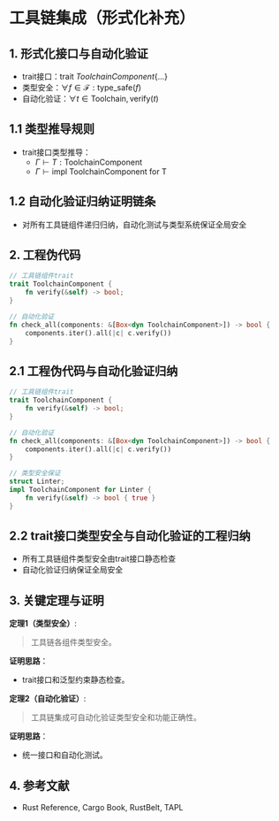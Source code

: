 # 工具链集成（形式化补充）

## 1. 形式化接口与自动化验证

- trait接口：$\text{trait } ToolchainComponent \{ ... \}$
- 类型安全：$\forall f \in \mathcal{F}: \text{type\_safe}(f)$
- 自动化验证：$\forall t \in \text{Toolchain}, \text{verify}(t)$

## 1.1 类型推导规则

- trait接口类型推导：
  - $\Gamma \vdash T: \text{ToolchainComponent}$
  - $\Gamma \vdash \text{impl ToolchainComponent for T}$

## 1.2 自动化验证归纳证明链条

- 对所有工具链组件递归归纳，自动化测试与类型系统保证全局安全

## 2. 工程伪代码

```rust
// 工具链组件trait
trait ToolchainComponent {
    fn verify(&self) -> bool;
}

// 自动化验证
fn check_all(components: &[Box<dyn ToolchainComponent>]) -> bool {
    components.iter().all(|c| c.verify())
}
```

## 2.1 工程伪代码与自动化验证归纳

```rust
// 工具链组件trait
trait ToolchainComponent {
    fn verify(&self) -> bool;
}

// 自动化验证
fn check_all(components: &[Box<dyn ToolchainComponent>]) -> bool {
    components.iter().all(|c| c.verify())
}

// 类型安全保证
struct Linter;
impl ToolchainComponent for Linter {
    fn verify(&self) -> bool { true }
}
```

## 2.2 trait接口类型安全与自动化验证的工程归纳

- 所有工具链组件类型安全由trait接口静态检查
- 自动化验证归纳保证全局安全

## 3. 关键定理与证明

**定理1（类型安全）**:
> 工具链各组件类型安全。

**证明思路**：

- trait接口和泛型约束静态检查。

**定理2（自动化验证）**:
> 工具链集成可自动化验证类型安全和功能正确性。

**证明思路**：

- 统一接口和自动化测试。

## 4. 参考文献

- Rust Reference, Cargo Book, RustBelt, TAPL
